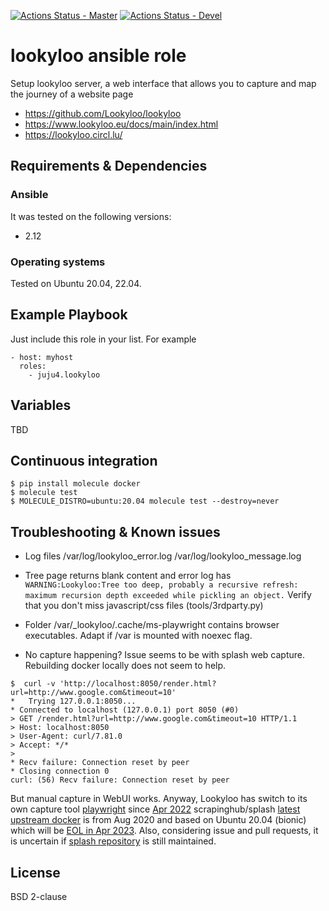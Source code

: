 [![Actions Status - Master](https://github.com/juju4/ansible-lookyloo/workflows/AnsibleCI/badge.svg)](https://github.com/juju4/ansible-lookyloo/actions?query=branch%3Amaster)
[![Actions Status - Devel](https://github.com/juju4/ansible-lookyloo/workflows/AnsibleCI/badge.svg?branch=devel)](https://github.com/juju4/ansible-lookyloo/actions?query=branch%3Adevel)

# lookyloo ansible role

Setup lookyloo server, a web interface that allows you to capture and map the journey of a website page
* https://github.com/Lookyloo/lookyloo
* https://www.lookyloo.eu/docs/main/index.html
* https://lookyloo.circl.lu/


## Requirements & Dependencies

### Ansible
It was tested on the following versions:
 * 2.12

### Operating systems

Tested on Ubuntu 20.04, 22.04.

## Example Playbook

Just include this role in your list.
For example

```
- host: myhost
  roles:
    - juju4.lookyloo
```

## Variables

TBD

## Continuous integration

```
$ pip install molecule docker
$ molecule test
$ MOLECULE_DISTRO=ubuntu:20.04 molecule test --destroy=never
```

## Troubleshooting & Known issues

* Log files
/var/log/lookyloo_error.log
/var/log/lookyloo_message.log

* Tree page returns blank content and error log has `WARNING:Lookyloo:Tree too deep, probably a recursive refresh: maximum recursion depth exceeded while pickling an object.`
Verify that you don't miss javascript/css files (tools/3rdparty.py)

* Folder /var/_lookyloo/.cache/ms-playwright contains browser executables. Adapt if /var is mounted with noexec flag.

* No capture happening?
Issue seems to be with splash web capture.
Rebuilding docker locally does not seem to help.

```
$  curl -v 'http://localhost:8050/render.html?url=http://www.google.com&timeout=10'
*   Trying 127.0.0.1:8050...
* Connected to localhost (127.0.0.1) port 8050 (#0)
> GET /render.html?url=http://www.google.com&timeout=10 HTTP/1.1
> Host: localhost:8050
> User-Agent: curl/7.81.0
> Accept: */*
> 
* Recv failure: Connection reset by peer
* Closing connection 0
curl: (56) Recv failure: Connection reset by peer
```
But manual capture in WebUI works.
Anyway, Lookyloo has switch to its own capture tool [playwright](https://github.com/Lookyloo/PlaywrightCapture) since [Apr 2022](https://github.com/Lookyloo/lookyloo/commit/8d159ffba098c624b7e6216fed54b2c6638d442a)
scrapinghub/splash [latest upstream docker](https://hub.docker.com/r/scrapinghub/splash/tags) is from Aug 2020 and based on Ubuntu 20.04 (bionic) which will be [EOL in Apr 2023](https://ubuntu.com/about/release-cycle). Also, considering issue and pull requests, it is uncertain if [splash repository](https://github.com/scrapinghub/splash/) is still maintained.

## License

BSD 2-clause
